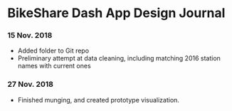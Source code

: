 # BikeShare Dash App Design Journal

### 15 Nov. 2018

* Added folder to Git repo
* Preliminary attempt at data cleaning, including matching 2016 station names
with current ones

### 27 Nov. 2018

* Finished munging, and created prototype visualization.
